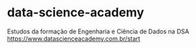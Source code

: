 # data-science-academy
Estudos da formação de Engenharia e Ciência de Dados na DSA https://www.datascienceacademy.com.br/start
